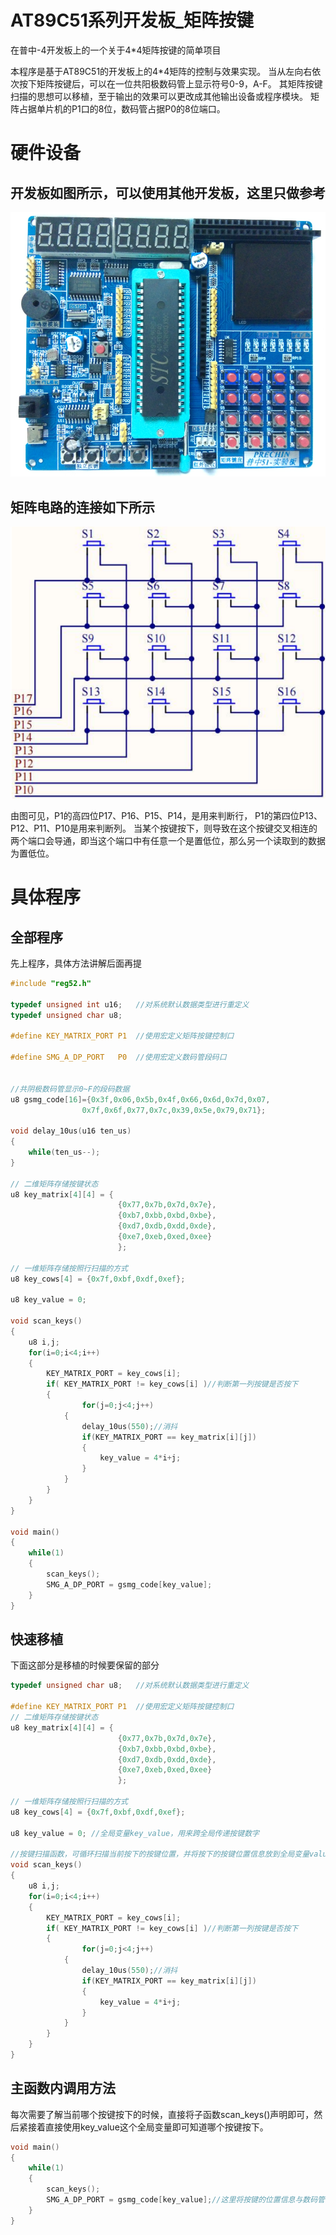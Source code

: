 # AT89C51系列开发板_矩阵按键
在普中-4开发板上的一个关于4*4矩阵按键的简单项目

本程序是基于AT89C51的开发板上的4*4矩阵的控制与效果实现。
当从左向右依次按下矩阵按键后，可以在一位共阳极数码管上显示符号0-9，A-F。
其矩阵按键扫描的思想可以移植，至于输出的效果可以更改成其他输出设备或程序模块。
矩阵占据单片机的P1口的8位，数码管占据P0的8位端口。

# 硬件设备
## 开发板如图所示，可以使用其他开发板，这里只做参考
![Loading](开发板图片.png "普中-4开发板")

## 矩阵电路的连接如下所示
![Loading](矩阵按键.png "普中-4开发板")

由图可见，P1的高四位P17、P16、P15、P14，是用来判断行，
P1的第四位P13、P12、P11、P10是用来判断列。
当某个按键按下，则导致在这个按键交叉相连的两个端口会导通，即当这个端口中有任意一个是置低位，那么另一个读取到的数据为置低位。

# 具体程序
## 全部程序
先上程序，具体方法讲解后面再提
```c
#include "reg52.h"

typedef unsigned int u16;	//对系统默认数据类型进行重定义
typedef unsigned char u8;

#define KEY_MATRIX_PORT	P1	//使用宏定义矩阵按键控制口	

#define SMG_A_DP_PORT	P0	//使用宏定义数码管段码口


//共阴极数码管显示0~F的段码数据
u8 gsmg_code[16]={0x3f,0x06,0x5b,0x4f,0x66,0x6d,0x7d,0x07,
				0x7f,0x6f,0x77,0x7c,0x39,0x5e,0x79,0x71};	

void delay_10us(u16 ten_us)
{
	while(ten_us--);	
}

// 二维矩阵存储按键状态
u8 key_matrix[4][4] = {
						{0x77,0x7b,0x7d,0x7e},
						{0xb7,0xbb,0xbd,0xbe},
						{0xd7,0xdb,0xdd,0xde},
						{0xe7,0xeb,0xed,0xee}	
						};  

// 一维矩阵存储按照行扫描的方式
u8 key_cows[4] = {0x7f,0xbf,0xdf,0xef};

u8 key_value = 0;

void scan_keys()
{
	u8 i,j;
	for(i=0;i<4;i++)
	{
		KEY_MATRIX_PORT = key_cows[i];
		if( KEY_MATRIX_PORT != key_cows[i] )//判断第一列按键是否按下
		{
				for(j=0;j<4;j++)
			{
				delay_10us(550);//消抖
				if(KEY_MATRIX_PORT == key_matrix[i][j])
				{
					key_value = 4*i+j;
				}
			}
		}
	}
}

void main()
{	
	while(1)
	{
		scan_keys();
	   	SMG_A_DP_PORT = gsmg_code[key_value];
	}		
}
```

## 快速移植
下面这部分是移植的时候要保留的部分

```c
typedef unsigned char u8;	//对系统默认数据类型进行重定义

#define KEY_MATRIX_PORT	P1	//使用宏定义矩阵按键控制口
// 二维矩阵存储按键状态
u8 key_matrix[4][4] = {
						{0x77,0x7b,0x7d,0x7e},
						{0xb7,0xbb,0xbd,0xbe},
						{0xd7,0xdb,0xdd,0xde},
						{0xe7,0xeb,0xed,0xee}	
						};  

// 一维矩阵存储按照行扫描的方式
u8 key_cows[4] = {0x7f,0xbf,0xdf,0xef};

u8 key_value = 0; //全局变量key_value，用来跨全局传递按键数字

//按键扫描函数，可循环扫描当前按下的按键位置，并将按下的按键位置信息放到全局变量value里面
void scan_keys()
{
	u8 i,j;
	for(i=0;i<4;i++)
	{
		KEY_MATRIX_PORT = key_cows[i];
		if( KEY_MATRIX_PORT != key_cows[i] )//判断第一列按键是否按下
		{
				for(j=0;j<4;j++)
			{
				delay_10us(550);//消抖
				if(KEY_MATRIX_PORT == key_matrix[i][j])
				{
					key_value = 4*i+j;
				}
			}
		}
	}
}

```

## 主函数内调用方法
每次需要了解当前哪个按键按下的时候，直接将子函数scan_keys()声明即可，然后紧接着直接使用key_value这个全局变量即可知道哪个按键按下。
```c
void main()
{	
	while(1)
	{
		scan_keys();
	   	SMG_A_DP_PORT = gsmg_code[key_value];//这里将按键的位置信息与数码管的显示数字信息相互对应
	}		
}
```
